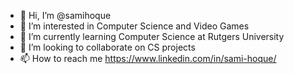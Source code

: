 - 👋 Hi, I’m @samihoque
- 👀 I’m interested in Computer Science and Video Games
- 🌱 I’m currently learning Computer Science at Rutgers University
- 💞️ I’m looking to collaborate on CS projects
- 📫 How to reach me https://www.linkedin.com/in/sami-hoque/

<!---
imas-cs/imas-cs is a ✨ special ✨ repository because its `README.md` (this file) appears on your GitHub profile.
You can click the Preview link to take a look at your changes.
--->
